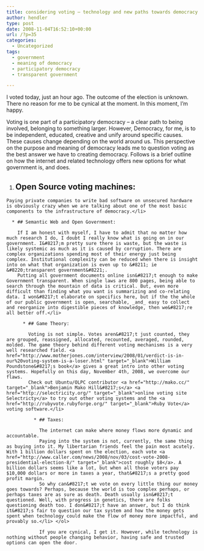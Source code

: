 ```yaml
---
title: considering voting – technology and new paths towards democracy
author: hendler
type: post
date: 2008-11-04T16:52:10+00:00
url: /?p=35
categories:
  - Uncategorized
tags:
  - government
  - meaning of democracy
  - participatory democracy
  - transparent government

---
```

I voted today, just an hour ago. The outcome of the election is unknown. There no reason for me to be cynical at the moment. In this moment, I&#8217;m happy.

Voting is one part of a participatory democracy &#8211; a clear path to being involved, belonging to something larger. However, Democracy, for me, is to be independent, educated, creative and unify around specific causes. These causes change depending on the world around us. This perspective on the purpose and meaning of democracy leads me to question voting as the best answer we have to creating democracy. Follows is a brief outline on how the internet and related technology offers new options for what government is, and does.

  1. ## Open Source voting machines:
    
    Paying private companies to write bad software on unsecured hardware is obviously crazy when we are talking about one of the most basic components to the infrastructure of democracy.</li> 
    
      * ## Semantic Web and Open Government:
        
        If I am honest with myself, I have to admit that no matter how much research I do, I doubt I really know what is going on in our government. I&#8217;m pretty sure there is waste, but the waste is likely systemic as much as it is caused by corruption. There are complex organizations spending most of their energy just being complex. Institutional complexity can be reduced when there is insight into on what that organization is even up to &#8211; ie &#8220;transparent government&#8221;.  
        Putting all government documents online isn&#8217;t enough to make Government transparent. When single laws are 800 pages, being able to search through the mountain of data is critical. But, even more difficult than finding what you want is summarizing and co-relating data. I won&#8217;t elaborate on specifics here, but if the the whole of our public government is open, searchable, _and_ easy to collect and reorganize into digestible pieces of knowledge, then we&#8217;re all better off.</li> 
        
          * ## Game Theory:
            
            Voting is not simple. Votes aren&#8217;t just counted, they are grouped, reassigned, allocated, recounted, averaged, rounded, molded. The game theory behind different voting mechanisms is a very well researched field. <a href="http://www.motherjones.com/interview/2008/01/verdict-is-in-our%20voting-system-is-a-loser.html" target="_blank">William Poundstone&#8217;s book</a> gives a great intro into other voting systems. Hopefully on this day, November 4th, 2008, we overcome our flaws.  
            Check out Ubuntu/OLPC contributor <a href="http://mako.cc/" target="_blank">Benjamin Mako Hill&#8217;s</a> <a href="http://selectricity.org/" target="_blank">online voting site Selectricty</a> to try out other voting systems and the <a href="http://rubyvote.rubyforge.org/" target="_blank">Ruby Vote</a> voting software.</li> 
            
              * ## Taxes:
                
                The internet can make where money flows more dynamic and accountable.  
                Paying into the system is not, currently, the same thing as buying into it. My libertarian friends feel the pain most acutely. With 1 billion dollars spent on the election, each vote <a href="http://www.caller.com/news/2008/nov/03/cost-vote-2008-presidential-election-8/" target="_blank">cost roughly $8</a>. A billion dollars seems like a lot, but when all those voters pay $10,000 dollars or more in taxes a year, that&#8217;s a pretty good profit margin.  
                So why can&#8217;t we vote on every little thing our money goes towards? Perhaps, because the world is too complex perhaps, or perhaps taxes are as sure as death. Death usually isn&#8217;t questioned. Well, with progress in genetics, there are folks questioning death too. I don&#8217;t have an answer, but I do think it&#8217;s fair to question our tax system and how the money gets spent when technology could make the flow of money more impactful, and provably so.</li> </ol> 
                
                If you are cynical, I get it. However, while technology is nothing without people changing behavior, having safe and trusted options can open the door.